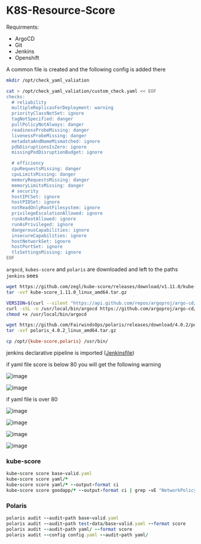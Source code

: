 # K8S-Resource-Score

Requirments:

 - ArgoCD
 - Git
 - Jenkins
 - Openshift

A common file is created and the following config is added there
```bash
mkdir /opt/check_yaml_valiation
```
```bash
cat > /opt/check_yaml_valiation/custom_check.yaml << EOF
checks:
  # reliability
  multipleReplicasForDeployment: warning
  priorityClassNotSet: ignore
  tagNotSpecified: danger
  pullPolicyNotAlways: danger
  readinessProbeMissing: danger
  livenessProbeMissing: danger
  metadataAndNameMismatched: ignore
  pdbDisruptionsIsZero: ignore
  missingPodDisruptionBudget: ignore

  # efficiency
  cpuRequestsMissing: danger
  cpuLimitsMissing: danger
  memoryRequestsMissing: danger
  memoryLimitsMissing: danger
  # security
  hostIPCSet: ignore
  hostPIDSet: ignore
  notReadOnlyRootFilesystem: ignore
  privilegeEscalationAllowed: ignore
  runAsRootAllowed: ignore
  runAsPrivileged: ignore
  dangerousCapabilities: ignore
  insecureCapabilities: ignore
  hostNetworkSet: ignore
  hostPortSet: ignore
  tlsSettingsMissing: ignore
EOF
```
`argocd`, `kubes-score` and `polaris` are downloaded and left to the paths `jenkins` sees
```bash
wget https://github.com/zegl/kube-score/releases/download/v1.11.0/kube-score_1.11.0_linux_amd64.tar.gz
tar -xvf kube-score_1.11.0_linux_amd64.tar.gz
```
```bash
VERSION=$(curl --silent "https://api.github.com/repos/argoproj/argo-cd/releases/latest" | grep '"tag_name"' | sed -E 's/.*"([^"]+)".*/\1/')
curl -sSL -o /usr/local/bin/argocd https://github.com/argoproj/argo-cd/releases/download/$VERSION/argocd-linux-amd64
chmod +x /usr/local/bin/argocd
```
```bash
wget https://github.com/FairwindsOps/polaris/releases/download/4.0.2/polaris_4.0.2_linux_amd64.tar.gz
tar -xvf polaris_4.0.2_linux_amd64.tar.gz
```
```bash
cp /opt/{kube-score,polaris} /usr/bin/
```
jenkins declarative pipeline is imported ([Jenkinsfile](https://github.com/OktaySavdi/K8S-Resource-Score/blob/main/Jenkinsfile "Jenkinsfile"))

if yaml file score is below 80 you will get the following warning

![image](https://user-images.githubusercontent.com/3519706/121813079-36586480-cc73-11eb-8c34-dba5fc5a920a.png)

![image](https://user-images.githubusercontent.com/3519706/121812982-c3e78480-cc72-11eb-8c1d-cf2c2b8ae317.png)

if yaml file is over 80

![image](https://user-images.githubusercontent.com/3519706/121812923-8b47ab00-cc72-11eb-803a-5d5416cb5ac6.png)

![image](https://user-images.githubusercontent.com/3519706/121813038-04470280-cc73-11eb-8a6f-2140ce5188c7.png)

![image](https://user-images.githubusercontent.com/3519706/121813051-10cb5b00-cc73-11eb-8f10-bccba457d7fb.png)

![image](https://user-images.githubusercontent.com/3519706/121813978-4c682400-cc77-11eb-8949-10ae08732650.png)

### kube-score
```ruby
kube-score score base-valid.yaml
kube-score score yaml/*
kube-score score yaml/* --output-format ci
kube-score score goodapp/* --output-format ci | grep -vE "NetworkPolicy|podAntiAffinity|PodDisruptionBudget"
```
### Polaris
```ruby
polaris audit --audit-path base-valid.yaml
polaris audit --audit-path test-data/base-valid.yaml --format score
polaris audit --audit-path yaml/ --format score
polaris audit --config config.yaml --audit-path yaml/
```
